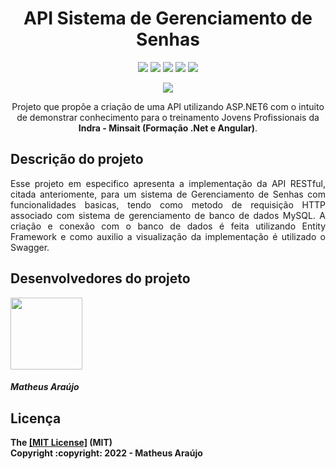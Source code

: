 <h1 align="center"> API Sistema de Gerenciamento de Senhas </h1>

<div align="center">
  <img src="https://img.shields.io/badge/Visual%20Studio-5C2D91.svg?style=for-the-badge&logo=visual-   studio&logoColor=white">
  <img src="https://img.shields.io/badge/.NET-5C2D91?style=for-the-badge&logo=.net&logoColor=white">
  <img src="https://img.shields.io/badge/c%23-%23239120.svg?style=for-the-badge&logo=c-sharp&logoColor=white">
  <img src="https://img.shields.io/badge/mysql-%2300f.svg?style=for-the-badge&logo=mysql&logoColor=white">
  <img src="https://img.shields.io/badge/-Swagger-%23Clojure?style=for-the-badge&logo=swagger&logoColor=white">
</div>

<p><p/>

<p align="center"><img src="http://img.shields.io/static/v1?label=STATUS&message=EM%20DESENVOLVIMENTO&color=GREEN&style=for-the-badge">

<p align="center">   Projeto que propõe a criação de uma API utilizando ASP.NET6 com o intuito de demonstrar conhecimento para o treinamento Jovens Profissionais da <b>Indra - Minsait (Formação .Net e Angular)</b>.</p>


<h2>Descrição do projeto</h2>
<p align="justify">Esse projeto em especifico apresenta a implementação da API RESTful, citada anteriomente, para um sistema de Gerenciamento de Senhas com funcionalidades basicas, tendo como metodo de requisição HTTP associado com sistema de gerenciamento de banco de dados MySQL. A criação e conexão com o banco de dados é feita utilizando Entity Framework e como auxilio a visualização da implementação é utilizado o Swagger.</p>

<h2>Desenvolvedores do projeto</h2>
<img src="https://avatars.githubusercontent.com/u/106783873?v=4" width=115><h5><b>Matheus Araújo<b></h5>

<h2>Licença</h2>
The <a href="https://github.com/mmatheusaraujoo/ProjetoIndraMinsait-GerenteDeSenhasAPI/blob/97752882e6422ad15be1e0c1b61fd281efb26307/LICENSE">[MIT License]</a> (MIT)
<br>Copyright :copyright: 2022 - Matheus Araújo
